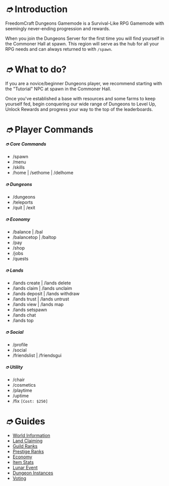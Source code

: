 # _➮_ Introduction

FreedomCraft Dungeons Gamemode is a Survival-Like RPG Gamemode with seemingly never-ending progression and rewards.&#x20;

When you join the Dungeons Server for the first time you will find yourself in the Commoner Hall at spawn. This region will serve as the hub for all your RPG needs and can always returned to with `/spawn`.

# _➮_ What to do?

If you are a novice/beginner Dungeons player, we recommend starting with the "Tutorial" NPC at spawn in the Commoner Hall.

Once you've established a base with resources and some farms to keep yourself fed, begin conquering our wide range of Dungeons to Level Up, Unlock Rewards and progress your way to the top of the leaderboards.

# _➮_ Player Commands

##### ➮ Core Commands
- /spawn
- /menu
- /skills
- /home | /sethome | /delhome

##### ➮ Dungeons
- /dungeons
- /teleports
- /quit | /exit

##### ➮ Economy
- /balance | /bal
- /balancetop | /baltop
- /pay
- /shop
- /jobs
- /quests

##### ➮ Lands
- /lands create | /lands delete
- /lands claim | /lands unclaim
- /lands deposit | /lands withdraw
- /lands trust | /lands untrust
- /lands view | /lands map
- /lands setspawn
- /lands chat
- /lands top

##### ➮ Social
- /profile
- /social
- /friendslist | /friendsgui

##### ➮ Utility
- /chair 
- /cosmetics
- /playtime
- /uptime
- /fix   `[Cost: $250]`

# _➮_ Guides

- [World Information](Dungeons/Guides/World%20Information.md)
- [Land Claiming](Dungeons/Guides/Land%20Claiming.md)
- [Guild Ranks](Dungeons/Guides/Guild%20Ranks.md)
- [Prestige Ranks](Dungeons/Guides/Prestige%20Ranks.md)
- [Economy](Dungeons/Guides/Economy.md)
- [Item Stats](Dungeons/Guides/Item%20Stats.md)
- [Lunar Event](Dungeons/Guides/Lunar%20Event.md)
- [Dungeon Instances](Dungeons/Guides/Dungeon%20Instances.md)
- [Voting](../Help/Voting.md)
